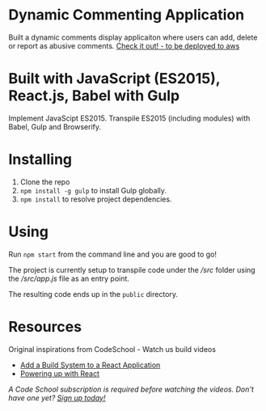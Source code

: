 # Dynamic Commenting Application

Built a dynamic comments display applicaiton where users can add, delete or report as abusive comments. [Check it out! - to be deployed to aws](https://www.aws.com/)


# Built with JavaScript (ES2015), React.js, Babel with Gulp

Implement JavaScipt ES2015. Transpile ES2015 (including modules) with Babel, Gulp and Browserify.


# Installing

1. Clone the repo
2. `npm install -g gulp` to install Gulp globally.
3. `npm install` to resolve project dependencies.

# Using

Run `npm start` from the command line and you are good to go!

The project is currently setup to transpile code under the _/src_ folder using the _/src/app.js_ file as an entry point.

The resulting code ends up in the `public` directory.

# Resources

Original inspirations from CodeSchool - Watch us build videos
- [Add a Build System to a React Application](https://www.codeschool.com/screencasts/add-a-build-system-to-a-react-application)
- [Powering up with React](https://www.codeschool.com/courses/powering-up-with-react)

_A Code School subscription is required before watching the videos. Don't have one yet? [Sign up today!](https://www.codeschool.com/pricing)_

